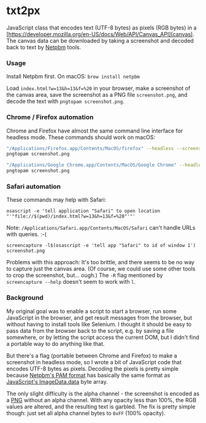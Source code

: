 # txt2px

JavaScript class that encodes text (UTF-8 bytes) as pixels (RGB bytes) in a [https://developer.mozilla.org/en-US/docs/Web/API/Canvas_API](canvas). The canvas data can be downloaded by taking a screenshot and decoded back to text by [Netpbm](http://netpbm.sourceforge.net/) tools.

### Usage

Install Netpbm first. On macOS: `brew install netpbm`

Load `index.html?w=13&h=13&f=%20` in your browser, make a screenshot of the canvas area, save the screenshot as a PNG file `screenshot.png`, and decode the text with `pngtopam screenshot.png`.

### Chrome / Firefox automation

Chrome and Firefox have almost the same command line interface for headless mode. These commands should work on macOS:

```sh
"/Applications/Firefox.app/Contents/MacOS/firefox" --headless --screenshot --window-size=13,13 "file://$(pwd)/index.html?w=13&h=13&f=%20"
pngtopam screenshot.png
```

```sh
"/Applications/Google Chrome.app/Contents/MacOS/Google Chrome" --headless --screenshot --window-size=13,13 "file://$(pwd)/index.html?w=13&h=13&f=%20"
pngtopam screenshot.png
```

### Safari automation

These commands may help with Safari:

```
osascript -e 'tell application "Safari" to open location "'"file://$(pwd)/index.html?w=13&h=13&f=%20"'"'
```

Note: `/Applications/Safari.app/Contents/MacOS/Safari` can't handle URLs with queries. :-(

```
screencapture -l$(osascript -e 'tell app "Safari" to id of window 1') screenshot.png 
```

Problems with this approach: It's too brittle, and there seems to be no way to capture just the canvas area. (Of course, we could use some other tools to crop the screenshot, but... ough.) The `-R` flag mentioned by `screencapture --help` doesn't seem to work with `l`.

### Background

My original goal was to enable a script to start a browser, run some JavaScript in the browser, and get result messages from the browser, but without having to install tools like Selenium. I thought it should be easy to pass data from the browser back to the script, e.g. by saving a file somewhere, or by letting the script access the current DOM, but I didn't find a portable way to do anything like that.

But there's a flag (portable between Chrome and Firefox) to make a screenshot in headless mode, so I wrote a bit of JavaScript code that encodes UTF-8 bytes as pixels. Decoding the pixels is pretty simple because [Netpbm's PAM format](http://netpbm.sourceforge.net/doc/pam.html) has basically the same format as [JavaScript's ImageData.data](https://developer.mozilla.org/en-US/docs/Web/API/ImageData/data) byte array.

The only slight difficulty is the alpha channel - the screenshot is encoded as a [PNG](https://en.wikipedia.org/wiki/Portable_Network_Graphics) without an alpha channel. With any opacity less than 100%, the RGB values are altered, and the resulting text is garbled. The fix is pretty simple though: just set all alpha channel bytes to `0xFF` (100% opacity).

